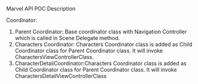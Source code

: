 
Marvel API POC Description

Coordinator:

  1. Parent Coordinator: Base coordinator class with Navigation Controller which is called in Scene Delegate method.
  2. Characters Coordinator: Characters Coordinator class is added as Child Coordinator class for Parent Coordinator class. It will invoke CharactersViewControllerClass.
  3. CharacterDetailCoordinator:Characters Coordinator class is added as Child Coordinator class for Parent Coordinator class. It will invoke CharactersDetailViewControllerClass
